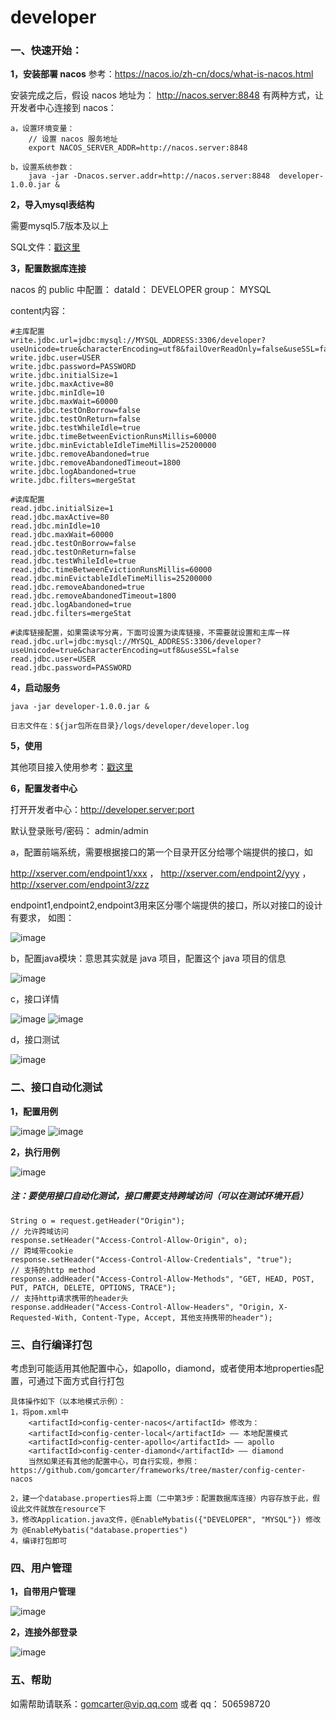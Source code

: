 # developer #
### 一、快速开始：

**1，安装部署 nacos**
参考：https://nacos.io/zh-cn/docs/what-is-nacos.html

安装完成之后，假设 nacos 地址为：  http://nacos.server:8848   有两种方式，让开发者中心连接到 nacos：

    a，设置环境变量：
        // 设置 nacos 服务地址
        export NACOS_SERVER_ADDR=http://nacos.server:8848

    b，设置系统参数：
        java -jar -Dnacos.server.addr=http://nacos.server:8848  developer-1.0.0.jar &


**2，导入mysql表结构**

需要mysql5.7版本及以上

SQL文件：<a href="https://github.com/gomcarter/developer/blob/master/java/developer.sql" target="_blank">戳这里</a>


**3，配置数据库连接**

nacos 的 public 中配置：
dataId： DEVELOPER
group：  MYSQL

content内容：

    #主库配置
    write.jdbc.url=jdbc:mysql://MYSQL_ADDRESS:3306/developer?useUnicode=true&characterEncoding=utf8&failOverReadOnly=false&useSSL=false
    write.jdbc.user=USER
    write.jdbc.password=PASSWORD
    write.jdbc.initialSize=1
    write.jdbc.maxActive=80
    write.jdbc.minIdle=10
    write.jdbc.maxWait=60000
    write.jdbc.testOnBorrow=false
    write.jdbc.testOnReturn=false
    write.jdbc.testWhileIdle=true
    write.jdbc.timeBetweenEvictionRunsMillis=60000
    write.jdbc.minEvictableIdleTimeMillis=25200000
    write.jdbc.removeAbandoned=true
    write.jdbc.removeAbandonedTimeout=1800
    write.jdbc.logAbandoned=true
    write.jdbc.filters=mergeStat

    #读库配置
    read.jdbc.initialSize=1
    read.jdbc.maxActive=80
    read.jdbc.minIdle=10
    read.jdbc.maxWait=60000
    read.jdbc.testOnBorrow=false
    read.jdbc.testOnReturn=false
    read.jdbc.testWhileIdle=true
    read.jdbc.timeBetweenEvictionRunsMillis=60000
    read.jdbc.minEvictableIdleTimeMillis=25200000
    read.jdbc.removeAbandoned=true
    read.jdbc.removeAbandonedTimeout=1800
    read.jdbc.logAbandoned=true
    read.jdbc.filters=mergeStat

    #读库链接配置，如果需读写分离，下面可设置为读库链接，不需要就设置和主库一样
    read.jdbc.url=jdbc:mysql://MYSQL_ADDRESS:3306/developer?useUnicode=true&characterEncoding=utf8&useSSL=false
    read.jdbc.user=USER
    read.jdbc.password=PASSWORD


**4，启动服务**

    java -jar developer-1.0.0.jar &

    日志文件在：${jar包所在目录}/logs/developer/developer.log


**5，使用**

其他项目接入使用参考：<a href="https://github.com/gomcarter/frameworks/blob/master/interfaces-starter/README.md" target="_blank">戳这里</a>


**6，配置发者中心**

打开开发者中心：http://developer.server:port

默认登录账号/密码：  admin/admin

a，配置前端系统，需要根据接口的第一个目录开区分给哪个端提供的接口，如

http://xserver.com/endpoint1/xxx ，  http://xserver.com/endpoint2/yyy ， http://xserver.com/endpoint3/zzz

endpoint1,endpoint2,endpoint3用来区分哪个端提供的接口，所以对接口的设计有要求， 如图：

![image](https://user-images.githubusercontent.com/16378826/75749398-aed83200-5d5c-11ea-9991-539029c7edff.png)

b，配置java模块：意思其实就是 java 项目，配置这个 java 项目的信息

![image](https://user-images.githubusercontent.com/16378826/75749379-a3850680-5d5c-11ea-810e-635d020af72c.png)
    
c，接口详情

![image](https://user-images.githubusercontent.com/16378826/75749340-8cdeaf80-5d5c-11ea-91af-3de2f321ced0.png)
![image](https://user-images.githubusercontent.com/16378826/75749320-7e909380-5d5c-11ea-9aca-6fe515578f10.png)

d，接口测试

![image](https://user-images.githubusercontent.com/16378826/75749279-6c165a00-5d5c-11ea-9ca2-f2d9f609f617.png)


### 二、接口自动化测试
**1，配置用例**

![image](https://user-images.githubusercontent.com/16378826/75749177-2ce80900-5d5c-11ea-8368-0f03ce8c7efc.png)
![image](https://user-images.githubusercontent.com/16378826/75749238-530da900-5d5c-11ea-8b4d-f505f23930d2.png)

**2，执行用例**

![image](https://user-images.githubusercontent.com/16378826/75000401-312d4000-5499-11ea-8438-0282a96bc689.png)

##### 注：要使用接口自动化测试，接口需要支持跨域访问（可以在测试环境开启）
    String o = request.getHeader("Origin");
    // 允许跨域访问
    response.setHeader("Access-Control-Allow-Origin", o);
    // 跨域带cookie
    response.setHeader("Access-Control-Allow-Credentials", "true");
    // 支持的http method
    response.addHeader("Access-Control-Allow-Methods", "GET, HEAD, POST, PUT, PATCH, DELETE, OPTIONS, TRACE");
    // 支持http请求携带的header头
    response.addHeader("Access-Control-Allow-Headers", "Origin, X-Requested-With, Content-Type, Accept, 其他支持携带的header");


### 三、自行编译打包

考虑到可能适用其他配置中心，如apollo，diamond，或者使用本地properties配置，可通过下面方式自行打包
    
    具体操作如下（以本地模式示例）：
    1，将pom.xml中 
        <artifactId>config-center-nacos</artifactId> 修改为：
        <artifactId>config-center-local</artifactId> —— 本地配置模式
        <artifactId>config-center-apollo</artifactId> —— apollo
        <artifactId>config-center-diamond</artifactId> —— diamond
        当然如果还有其他的配置中心，可自行实现，参照：https://github.com/gomcarter/frameworks/tree/master/config-center-nacos

    2，建一个database.properties将上面（二中第3步：配置数据库连接）内容存放于此，假设此文件就放在resource下
    3，修改Application.java文件，@EnableMybatis({"DEVELOPER", "MYSQL"}) 修改为 @EnableMybatis("database.properties")
    4，编译打包即可


### 四、用户管理
**1，自带用户管理**

![image](https://user-images.githubusercontent.com/16378826/75749078-e98d9a80-5d5b-11ea-9ad7-61a6e2416e3d.png)

**2，连接外部登录**

![image](https://user-images.githubusercontent.com/16378826/75749118-03c77880-5d5c-11ea-8a62-b65fb3cda07f.png)


### 五、帮助

如需帮助请联系：gomcarter@vip.qq.com
或者 qq： 506598720
